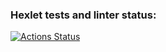 ### Hexlet tests and linter status:
[![Actions Status](https://github.com/Nazadain/algorithms-project-69/actions/workflows/hexlet-check.yml/badge.svg)](https://github.com/Nazadain/algorithms-project-69/actions)